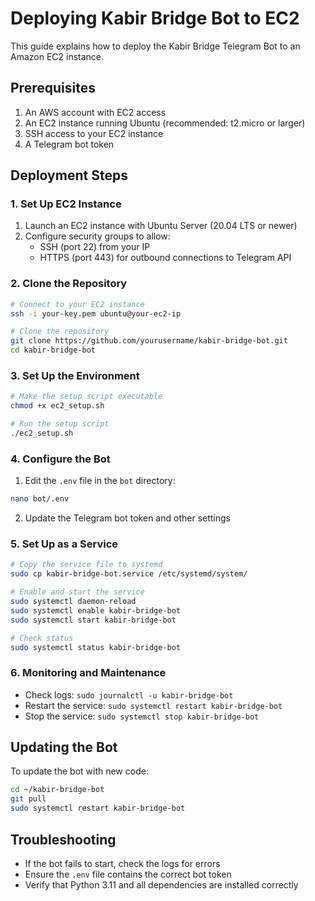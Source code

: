 # Deploying Kabir Bridge Bot to EC2

This guide explains how to deploy the Kabir Bridge Telegram Bot to an Amazon EC2 instance.

## Prerequisites

1. An AWS account with EC2 access
2. An EC2 instance running Ubuntu (recommended: t2.micro or larger)
3. SSH access to your EC2 instance
4. A Telegram bot token

## Deployment Steps

### 1. Set Up EC2 Instance

1. Launch an EC2 instance with Ubuntu Server (20.04 LTS or newer)
2. Configure security groups to allow:
   - SSH (port 22) from your IP
   - HTTPS (port 443) for outbound connections to Telegram API

### 2. Clone the Repository

```bash
# Connect to your EC2 instance
ssh -i your-key.pem ubuntu@your-ec2-ip

# Clone the repository
git clone https://github.com/yourusername/kabir-bridge-bot.git
cd kabir-bridge-bot
```

### 3. Set Up the Environment

```bash
# Make the setup script executable
chmod +x ec2_setup.sh

# Run the setup script
./ec2_setup.sh
```

### 4. Configure the Bot

1. Edit the `.env` file in the `bot` directory:
```bash
nano bot/.env
```

2. Update the Telegram bot token and other settings

### 5. Set Up as a Service

```bash
# Copy the service file to systemd
sudo cp kabir-bridge-bot.service /etc/systemd/system/

# Enable and start the service
sudo systemctl daemon-reload
sudo systemctl enable kabir-bridge-bot
sudo systemctl start kabir-bridge-bot

# Check status
sudo systemctl status kabir-bridge-bot
```

### 6. Monitoring and Maintenance

- Check logs: `sudo journalctl -u kabir-bridge-bot`
- Restart the service: `sudo systemctl restart kabir-bridge-bot`
- Stop the service: `sudo systemctl stop kabir-bridge-bot`

## Updating the Bot

To update the bot with new code:

```bash
cd ~/kabir-bridge-bot
git pull
sudo systemctl restart kabir-bridge-bot
```

## Troubleshooting

- If the bot fails to start, check the logs for errors
- Ensure the `.env` file contains the correct bot token
- Verify that Python 3.11 and all dependencies are installed correctly 